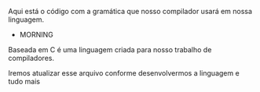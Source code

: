 Aqui está o código com a gramática que nosso compilador usará em nossa linguagem.

* MORNING

Baseada em C é uma linguagem criada para nosso trabalho de compiladores.

Iremos atualizar esse arquivo conforme desenvolvermos a linguagem e tudo mais
